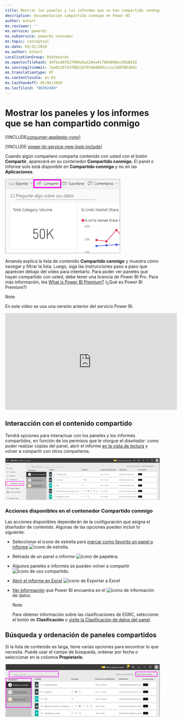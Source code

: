 ```yaml
---
title: Mostrar los paneles y los informes que se han compartido conmigo
description: documentación compartida conmigo en Power BI
author: mihart
ms.reviewer: ''
ms.service: powerbi
ms.subservice: powerbi-consumer
ms.topic: conceptual
ms.date: 03/22/2020
ms.author: mihart
LocalizationGroup: Dashboards
ms.openlocfilehash: d4fbc607b27999a9a1264a4cf004898ec05b0d18
ms.sourcegitcommit: 7aa0136f93f88516f97ddd8031ccac5d07863b92
ms.translationtype: HT
ms.contentlocale: es-ES
ms.lasthandoff: 05/05/2020
ms.locfileid: "80302489"
---
```

# <a name="display-the-dashboards-and-reports-that-have-been-shared-with-me"></a>Mostrar los paneles y los informes que se han compartido conmigo

[!INCLUDE[consumer-appliesto-yyny](../includes/consumer-appliesto-yyny.md)]

[!INCLUDE [power-bi-service-new-look-include](../includes/power-bi-service-new-look-include.md)]

Cuando algún compañero comparta contenido con usted con el botón **Compartir**, aparecerá en su contenedor **Compartido conmigo**. El panel o informe solo está disponible en **Compartido conmigo** y no en las **Aplicaciones**.

![Icono de uso compartido](./media/end-user-shared-with-me/power-bi-share-dashboard.png)

Amanda explica la lista de contenido **Compartido conmigo** y muestra cómo navegar y filtrar la lista. Luego, siga las instrucciones paso a paso que aparecen debajo del vídeo para intentarlo. Para poder ver paneles que hayan compartido con usted, debe tener una licencia de Power BI Pro. Para más información, lea [What is Power BI Premium?](../service-premium-what-is.md) (¿Qué es Power BI Premium?)
    

> [!NOTE]
> En este vídeo se usa una versión anterior del servicio Power BI.
    

<iframe width="560" height="315" src="https://www.youtube.com/embed/G26dr2PsEpk" frameborder="0" allowfullscreen></iframe>

## <a name="interact-with-shared-content"></a>Interacción con el contenido compartido

Tendrá opciones para interactuar con los paneles y los informes compartidos, en función de los permisos que le otorgue el *diseñador*. como poder realizar copias del panel, abrir el informe [en la vista de lectura](end-user-reading-view.md) y volver a compartir con otros compañeros.

![Contenedor Compartido conmigo](./media/end-user-shared-with-me/power-bi-shared.png)

### <a name="actions-available-from-the-shared-with-me-container"></a>Acciones disponibles en el contenedor **Compartido conmigo**
Las acciones disponibles dependerán de la configuración que asigna el *diseñador* de contenido. Algunas de las opciones pueden incluir lo siguiente:
* Seleccionar el icono de estrella para [marcar como favorito un panel o informe](end-user-favorite.md) ![icono de estrella](./media/end-user-shared-with-me/power-bi-star-icon.png).
* Retirada de un panel o informe  ![icono de papelera](./media/end-user-shared-with-me/power-bi-delete-icon.png).
* Algunos paneles e informes se pueden volver a compartir  ![Icono de uso compartido](./media/end-user-shared-with-me/power-bi-share-icon-new.png).
* [Abrir el informe en Excel](end-user-export.md) ![icono de Exportar a Excel](./media/end-user-shared-with-me/power-bi-excel.png) 
* [Ver información](end-user-insights.md) que Power BI encuentra en el ![icono de información](./media/end-user-shared-with-me/power-bi-insights.png) de datos.
  
  > [!NOTE]
  > Para obtener información sobre las clasificaciones de EGRC, seleccione el botón de **Clasificación** o [visite la Clasificación de datos del panel](../service-data-classification.md).
  > 


## <a name="search-and-sort-shared-dashboards"></a>Búsqueda y ordenación de paneles compartidos
Si la lista de contenido es larga, tiene varias opciones para encontrar lo que necesita. Puede usar el campo de búsqueda, ordenar por fecha o seleccionar en la columna **Propietario**.    

![Panel Propietario y búsqueda](./media/end-user-shared-with-me/power-bi-sort.png)